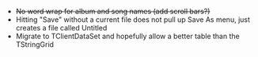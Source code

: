 - ~~No word wrap for album and song names (add scroll bars?)~~
- Hitting "Save" without a current file does not pull up Save As menu, just creates a file called Untitled
- Migrate to TClientDataSet and hopefully allow a better table than the TStringGrid